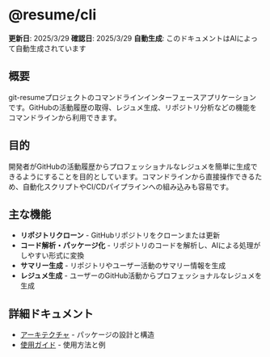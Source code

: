 # @resume/cli

**更新日**: 2025/3/29
**確認日**: 2025/3/29
**自動生成**: このドキュメントはAIによって自動生成されています

## 概要

git-resumeプロジェクトのコマンドラインインターフェースアプリケーションです。GitHubの活動履歴の取得、レジュメ生成、リポジトリ分析などの機能をコマンドラインから利用できます。

## 目的

開発者がGitHubの活動履歴からプロフェッショナルなレジュメを簡単に生成できるようにすることを目的としています。コマンドラインから直接操作できるため、自動化スクリプトやCI/CDパイプラインへの組み込みも容易です。

## 主な機能

- **リポジトリクローン** - GitHubリポジトリをクローンまたは更新
- **コード解析・パッケージ化** - リポジトリのコードを解析し、AIによる処理がしやすい形式に変換
- **サマリー生成** - リポジトリやユーザー活動のサマリー情報を生成
- **レジュメ生成** - ユーザーのGitHub活動からプロフェッショナルなレジュメを生成

## 詳細ドキュメント

- [アーキテクチャ](./docs/architecture.md) - パッケージの設計と構造
- [使用ガイド](./docs/usage-guide.md) - 使用方法と例
